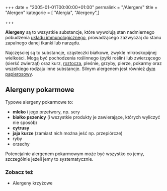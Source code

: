 +++
date = "2005-01-01T00:00:00+01:00"
permalink = "/Alergen/"
title = "Alergen"
kategorie = [ "Alergia", "Alergeny",]

+++

**Alergeny** są to wszystkie substancje, które wywołują stan nadmiernego pobudzenia [układu immunologicznego](/atopedia/Układ_immunologiczny), prowadzącego zazwyczaj do stanu zapalnego danej tkanki lub narządu.

Najczęściej są to substancje, cząsteczki białkowe, zwykle mikroskopijnej wielkości. Mogą być pochodzenia roślinnego (pyłki roślin) lub zwierzęcego (sierść zwierząt) oraz kurz, [roztocza](/atopedia/Roztocze_kurzu_domowego), pleśnie, grzyby, pierze, pokarmy oraz wszelkiego rodzaju inne substancje. Silnym alergenem jest również [dym papierosowy](/atopedia/Papierosy).

Alergeny pokarmowe
------------------

Typowe alergeny pokarmowe to:

-   **mleko** i jego przetwory, np. sery
-   **białko pszenicy** (i wszystkie produkty je zawierające, których wyliczyć nie sposób)
-   **cytrusy**
-   **jaja kurze** (zamiast nich można jeść np. przepiórcze)
-   ryby
-   orzechy

Potencjalnie alergenem pokarmowym może być wszystko co jemy, szczególnie jeżeli jemy to systematycznie.

### Zobacz też

-   Alergeny krzyżowe
